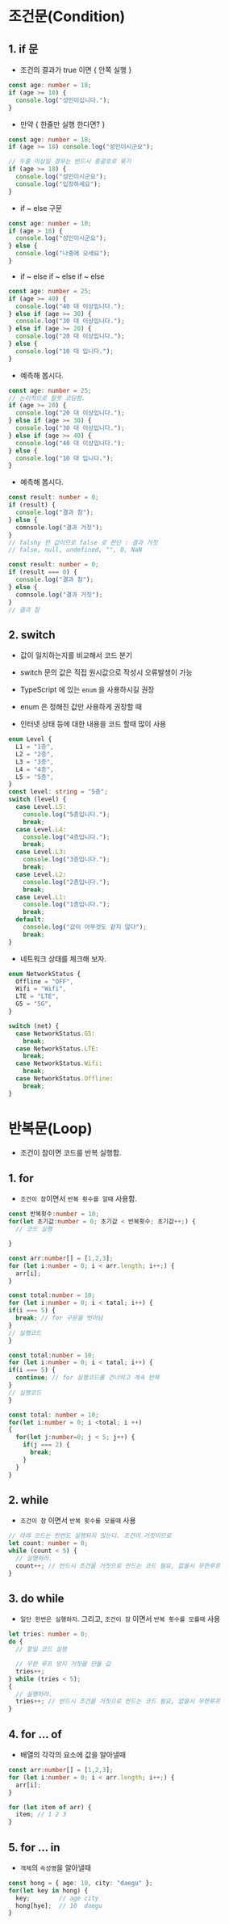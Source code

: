 # 조건문(Condition)

## 1. if 문

- 조건의 결과가 true 이면 { 안쪽 실행 }

```ts
const age: number = 18;
if (age >= 18) {
  console.log("성인이십니다.");
}
```

- 만약 { 한줄만 실행 한다면? }

```ts
const age: number = 18;
if (age >= 18) console.log("성인이시군요");

// 두줄 이상일 경우는 반드시 중괄호로 묶기
if (age >= 18) {
  console.log("성인이시군요");
  console.log("입장하세요");
}
```

- if ~ else 구문

```ts
const age: number = 10;
if (age > 18) {
  console.log("성인이시군요");
} else {
  console.log("나중에 오세요");
}
```

- if ~ else if ~ else if ~ else

```ts
const age: number = 25;
if (age >= 40) {
  console.log("40 대 이상입니다.");
} else if (age >= 30) {
  console.log("30 대 이상입니다.");
} else if (age >= 20) {
  console.log("20 대 이상입니다.");
} else {
  console.log("10 대 입니다.");
}
```

- 예측해 봅시다.

```ts
const age: number = 25;
// 논리적으로 잘못 코딩함.
if (age >= 20) {
  console.log("20 대 이상입니다.");
} else if (age >= 30) {
  console.log("30 대 이상입니다.");
} else if (age >= 40) {
  console.log("40 대 이상입니다.");
} else {
  console.log("10 대 입니다.");
}
```

- 예측해 봅시다.

```ts
const result: number = 0;
if (result) {
  console.log("결과 참");
} else {
  comnsole.log("결과 거짓");
}
// falshy 한 값이므로 false 로 판단 : 결과 거짓
// false, null, undefined, "", 0, NaN
```

```ts
const result: number = 0;
if (result === 0) {
  console.log("결과 참");
} else {
  comnsole.log("결과 거짓");
}
// 결과 참
```

## 2. switch

- 값이 일치하는지를 비교해서 코드 분기

- switch 문의 값은 직접 원시값으로 작성시 오류발생이 가능
- TypeScript 에 있는 `enum` 을 사용하시길 권장
- enum 은 정해진 값만 사용하게 권장할 때
- 인터넷 상태 등에 대한 내용을 코드 할때 많이 사용

```ts
enum Level {
  L1 = "1층",
  L2 = "2층",
  L3 = "3층",
  L4 = "4층",
  L5 = "5층",
}
const level: string = "5층";
switch (level) {
  case Level.L5:
    console.log("5층입니다.");
    break;
  case Level.L4:
    console.log("4층입니다.");
    break;
  case Level.L3:
    console.log("3층입니다.");
    break;
  case Level.L2:
    console.log("2층입니다.");
    break;
  case Level.L1:
    console.log("1층입니다.");
    break;
  default:
    console.log("값이 아무것도 같지 않다");
    break;
}
```

- 네트워크 상태를 체크해 보자.

```ts
enum NetworkStatus {
  Offline = "OFF",
  Wifi = "Wifi",
  LTE = "LTE",
  G5 = "5G",
}

switch (net) {
  case NetworkStatus.G5:
    break;
  case NetworkStatus.LTE:
    break;
  case NetworkStatus.Wifi:
    break;
  case NetworkStatus.Offline:
    break;
}
```

# 반복문(Loop)

- 조건이 참이면 코드를 반복 실행함.

## 1. for

- `조건이 참`이면서 `반복 횟수를 알때` 사용함.

```ts
const 반복횟수:number = 10;
for(let 초기값:number = 0; 초기값 < 반복횟수; 초기값++;) {
  // 코드 실행

}

const arr:number[] = [1,2,3];
for (let i:number = 0; i < arr.length; i++;) {
  arr[i];
}

const total:number = 10;
for (let i:number = 0; i < tatal; i++) {
if(i === 5) {
  break; // for 구문을 벗어남
}
// 실행코드
}

const total:number = 10;
for (let i:number = 0; i < tatal; i++) {
if(i === 5) {
  continue; // for 실행코드를 건너띄고 계속 반복
}
// 실행코드
}

const total: number = 10;
for(let i:number = 0; i <total; i ++)
{
  for(let j:number=0; j < 5; j++) {
    if(j === 2) {
      break;
    }
  }
}

```

## 2. while

- `조건이 참` 이면서 `반복 횟수를 모를때` 사용

```ts
// 아래 코드는 한번도 실행되지 않는다. 조건이 거짓이므로
let count: number = 0;
while (count < 5) {
  // 실행하라.
  count++; // 반드시 조건을 거짓으로 만드는 코드 필요, 없을시 무한루프
}
```

## 3. do while

- `일단 한번은 실행하자`. 그리고, `조건이 참` 이면서 `반복 횟수를 모를때` 사용

```ts
let tries: number = 0;
do {
  // 할일 코드 실행

  // 무한 루프 방지 거짓을 만들 값
  tries++;
} while (tries < 5);
{
  // 실행하라.
  tries++; // 반드시 조건을 거짓으로 만드는 코드 필요, 없을시 무한루프
}
```

## 4. for ... of

- 배열의 각각의 요소에 값을 알아낼때

```ts
const arr:number[] = [1,2,3];
for (let i:number = 0; i < arr.length; i++;) {
  arr[i];
}

for (let item of arr) {
  item; // 1 2 3
}


```

## 5. for ... in

- `객체`의 `속성명`을 알아낼때

```ts
const hong = { age: 10, city: "daegu" };
for(let key in hong) {
  key;        // age city
  hong[hye];  // 10  daegu
}

```
